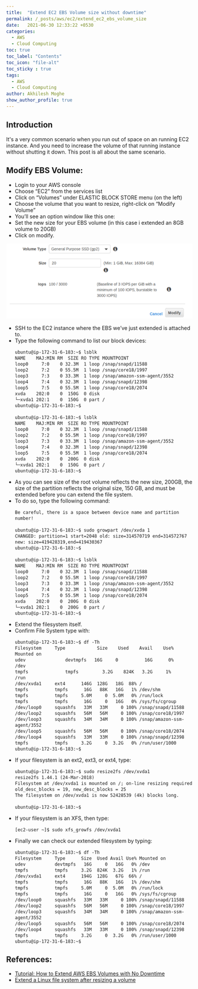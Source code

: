 ```yaml
---
title:  "Extend EC2 EBS Volume size without downtime"
permalink: /_posts/aws/ec2/extend_ec2_ebs_volume_size
date:   2021-06-30 12:33:22 +0530
categories:
  - AWS
  - Cloud Computing
toc: true
toc_label: "Contents"
toc_icon: "file-alt"
toc_sticky : true
tags:
  - AWS
  - Cloud Computing
author: Akhilesh Moghe
show_author_profile: true
---
```



## Introduction
It's a very common scenario when you run out of space on an running EC2 instance. And you need to increase the volume of that running instance without shutting it down. This post is all about the same scenario.

## Modify EBS Volume:
* Login to your AWS console
* Choose “EC2” from the services list
* Click on “Volumes” under ELASTIC BLOCK STORE menu (on the left)
* Choose the volume that you want to resize, right-click on “Modify Volume”
* You’ll see an option window like this one:
* Set the new size for your EBS volume (in this case i extended an 8GB volume to 20GB)
* Click on modify.

![Modify EBS Volume](/assets/images/Extend_EC2_EBS_Volume_size.png)

* SSH to the EC2 instance where the EBS we’ve just extended is attached to.
* Type the following command to list our block devices:
  ```
  ubuntu@ip-172-31-6-183:~$ lsblk
  NAME    MAJ:MIN RM  SIZE RO TYPE MOUNTPOINT
  loop0     7:0    0 32.3M  1 loop /snap/snapd/11588
  loop2     7:2    0 55.5M  1 loop /snap/core18/1997 
  loop3     7:3    0 33.3M  1 loop /snap/amazon-ssm-agent/3552 
  loop4     7:4    0 32.3M  1 loop /snap/snapd/12398 
  loop5     7:5    0 55.5M  1 loop /snap/core18/2074 
  xvda    202:0    0  150G  0 disk  
  └─xvda1 202:1    0  150G  0 part / 
  ubuntu@ip-172-31-6-183:~$ 

  ubuntu@ip-172-31-6-183:~$ lsblk 
  NAME    MAJ:MIN RM  SIZE RO TYPE MOUNTPOINT 
  loop0     7:0    0 32.3M  1 loop /snap/snapd/11588 
  loop2     7:2    0 55.5M  1 loop /snap/core18/1997 
  loop3     7:3    0 33.3M  1 loop /snap/amazon-ssm-agent/3552 
  loop4     7:4    0 32.3M  1 loop /snap/snapd/12398 
  loop5     7:5    0 55.5M  1 loop /snap/core18/2074 
  xvda    202:0    0  200G  0 disk  
  └─xvda1 202:1    0  150G  0 part / 
  ubuntu@ip-172-31-6-183:~$
  ```
* As you can see size of the root volume reflects the new size, 200GB, the size of the partition reflects the original size, 150 GB, and must be extended before you can extend the file system.
* To do so, type the following command: 
  ```
  Be careful, there is a space between device name and partition number! 

  ubuntu@ip-172-31-6-183:~$ sudo growpart /dev/xvda 1 
  CHANGED: partition=1 start=2048 old: size=314570719 end=314572767 new: size=419428319,end=419430367 
  ubuntu@ip-172-31-6-183:~$ 

  ubuntu@ip-172-31-6-183:~$ lsblk 
  NAME    MAJ:MIN RM  SIZE RO TYPE MOUNTPOINT 
  loop0     7:0    0 32.3M  1 loop /snap/snapd/11588 
  loop2     7:2    0 55.5M  1 loop /snap/core18/1997 
  loop3     7:3    0 33.3M  1 loop /snap/amazon-ssm-agent/3552 
  loop4     7:4    0 32.3M  1 loop /snap/snapd/12398 
  loop5     7:5    0 55.5M  1 loop /snap/core18/2074 
  xvda    202:0    0  200G  0 disk  
  └─xvda1 202:1    0  200G  0 part / 
  ubuntu@ip-172-31-6-183:~$
  ```
* Extend the filesystem itself.
* Confirm File System type with:
  ```
  ubuntu@ip-172-31-6-183:~$ df -Th 
  Filesystem     Type            Size    Used    Avail    Use%    Mounted on 
  udev               devtmpfs   16G     0          16G      0%        /dev 
  tmpfs              tmpfs         3.2G    824K   3.2G     1%        /run 
  /dev/xvda1     ext4      146G  128G   18G  88% / 
  tmpfs          tmpfs      16G   88K   16G   1% /dev/shm 
  tmpfs          tmpfs     5.0M     0  5.0M   0% /run/lock 
  tmpfs          tmpfs      16G     0   16G   0% /sys/fs/cgroup 
  /dev/loop0     squashfs   33M   33M     0 100% /snap/snapd/11588 
  /dev/loop2     squashfs   56M   56M     0 100% /snap/core18/1997 
  /dev/loop3     squashfs   34M   34M     0 100% /snap/amazon-ssm-agent/3552 
  /dev/loop5     squashfs   56M   56M     0 100% /snap/core18/2074 
  /dev/loop4     squashfs   33M   33M     0 100% /snap/snapd/12398 
  tmpfs          tmpfs     3.2G     0  3.2G   0% /run/user/1000 
  ubuntu@ip-172-31-6-183:~$
  ```
* If your filesystem is an ext2, ext3, or ext4, type:
  ```
  ubuntu@ip-172-31-6-183:~$ sudo resize2fs /dev/xvda1  
  resize2fs 1.44.1 (24-Mar-2018) 
  Filesystem at /dev/xvda1 is mounted on /; on-line resizing required 
  old_desc_blocks = 19, new_desc_blocks = 25 
  The filesystem on /dev/xvda1 is now 52428539 (4k) blocks long. 

  ubuntu@ip-172-31-6-183:~$
  ```
* If your filesystem is an XFS, then type:
  ```
  [ec2-user ~]$ sudo xfs_growfs /dev/xvda1
  ```
* Finally we can check our extended filesystem by typing:
  ```
  ubuntu@ip-172-31-6-183:~$ df -Th 
  Filesystem     Type      Size  Used Avail Use% Mounted on 
  udev           devtmpfs   16G     0   16G   0% /dev 
  tmpfs          tmpfs     3.2G  824K  3.2G   1% /run 
  /dev/xvda1     ext4      194G  128G   67G  66% / 
  tmpfs          tmpfs      16G   88K   16G   1% /dev/shm 
  tmpfs          tmpfs     5.0M     0  5.0M   0% /run/lock 
  tmpfs          tmpfs      16G     0   16G   0% /sys/fs/cgroup 
  /dev/loop0     squashfs   33M   33M     0 100% /snap/snapd/11588 
  /dev/loop2     squashfs   56M   56M     0 100% /snap/core18/1997 
  /dev/loop3     squashfs   34M   34M     0 100% /snap/amazon-ssm-agent/3552 
  /dev/loop5     squashfs   56M   56M     0 100% /snap/core18/2074 
  /dev/loop4     squashfs   33M   33M     0 100% /snap/snapd/12398 
  tmpfs          tmpfs     3.2G     0  3.2G   0% /run/user/1000 
  ubuntu@ip-172-31-6-183:~$
  ```
## References:
* [Tutorial: How to Extend AWS EBS Volumes with No Downtime][Tutorial: How to Extend AWS EBS Volumes with No Downtime]
* [Extend a Linux file system after resizing a volume][Extend a Linux file system after resizing a volume]


[Tutorial: How to Extend AWS EBS Volumes with No Downtime]: https://medium.com/geekculture/tutorial-how-to-extend-aws-ebs-volumes-with-no-downtime-ec7d9e82426e
[Extend a Linux file system after resizing a volume]: https://docs.aws.amazon.com/AWSEC2/latest/UserGuide/recognize-expanded-volume-linux.html?icmpid=docs_ec2_console

